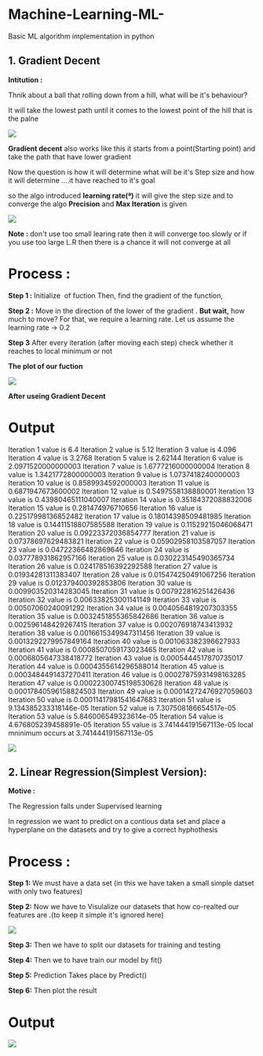 # Machine-Learning-ML-
Basic ML algorithm implementation in python

## 1. Gradient Decent

**Intitution :**

Thnik about a ball that rolling down from a hill, what will be it's behaviour?

It will take the lowest path until  it comes to the lowest point of the hill that is the palne

<img src="intitution/Intitution_1.gif">

**Gradient decent** also works like this it starts from a point(Starting point) and take the path that have lower gradient 

Now the question is how it will determine what will be it's Step size and how it will determine ....it have reached to it's goal

so the algo introduced **learning rate(ª)** it will  give the step size 
and to converge the algo **Precision** and **Max Iteration** is given 


<img src="intitution/Intitution_2.png">


**Note :** don't use too small learing rate then it will converge too slowly or if you use too large L.R  then there is a chance it will not converge at all

# Process :

**Step 1 :** Initialize <math>x =7.</math> of fuction<math> y=x^2</math> Then, find the gradient of the function,<math> dy/dx = 2*x.</math>

**Step 2 :** Move in the direction of the lower of the gradient . **But wait,** how much to move? For that, we require a learning rate. 
Let us assume the learning rate → 0.2

**Step 3** After  every iteration (after moving each step) check whether it reaches to local minimum or not 

**The plot of our fuction**


<img src="Outputs/func_plot.png">


**After useing Gradient Decent**

# Output
Iteration 1 value is 6.4
Iteration 2 value is 5.12
Iteration 3 value is 4.096
Iteration 4 value is 3.2768
Iteration 5 value is 2.62144
Iteration 6 value is 2.0971520000000003
Iteration 7 value is 1.6777216000000004
Iteration 8 value is 1.3421772800000003
Iteration 9 value is 1.0737418240000003
Iteration 10 value is 0.8589934592000003
Iteration 11 value is 0.6871947673600002
Iteration 12 value is 0.5497558138880001
Iteration 13 value is 0.43980465111040007
Iteration 14 value is 0.35184372088832006
Iteration 15 value is 0.281474976710656
Iteration 16 value is 0.22517998136852482
Iteration 17 value is 0.18014398509481985
Iteration 18 value is 0.14411518807585588
Iteration 19 value is 0.11529215046068471
Iteration 20 value is 0.09223372036854777
Iteration 21 value is 0.07378697629483821
Iteration 22 value is 0.05902958103587057
Iteration 23 value is 0.04722366482869646
Iteration 24 value is 0.037778931862957166
Iteration 25 value is 0.030223145490365734
Iteration 26 value is 0.024178516392292588
Iteration 27 value is 0.01934281311383407
Iteration 28 value is 0.015474250491067256
Iteration 29 value is 0.012379400392853806
Iteration 30 value is 0.009903520314283045
Iteration 31 value is 0.007922816251426436
Iteration 32 value is 0.006338253001141149
Iteration 33 value is 0.00507060240091292
Iteration 34 value is 0.0040564819207303355
Iteration 35 value is 0.0032451855365842686
Iteration 36 value is 0.002596148429267415
Iteration 37 value is 0.002076918743413932
Iteration 38 value is 0.0016615349947311456
Iteration 39 value is 0.0013292279957849164
Iteration 40 value is 0.001063382396627933
Iteration 41 value is 0.0008507059173023465
Iteration 42 value is 0.0006805647338418772
Iteration 43 value is 0.0005444517870735017
Iteration 44 value is 0.0004355614296588014
Iteration 45 value is 0.0003484491437270411
Iteration 46 value is 0.00027875931498163285
Iteration 47 value is 0.00022300745198530628
Iteration 48 value is 0.00017840596158824503
Iteration 49 value is 0.00014272476927059603
Iteration 50 value is 0.00011417981541647683
Iteration 51 value is 9.134385233318146e-05
Iteration 52 value is 7.307508186654517e-05
Iteration 53 value is 5.846006549323614e-05
Iteration 54 value is 4.676805239458891e-05
Iteration 55 value is 3.741444191567113e-05
local mninimum occurs at 3.741444191567113e-05

<img src="Outputs/Grd_dec.png">

## 2. Linear Regression(Simplest Version):

**Motive :** 

The Regression falls under Supervised learning 

In regression we want to predict on a contious data set and place a hyperplane on the datasets and try to give a correct hyphothesis

# Process :

**Step 1:** We must have a data set (in this we have taken a small simple datset with only two features)

**Step 2:** Now we have to Visulalize our datasets that how co-realted our features are .(to keep it simple it's ignored here)

<img src="Outputs/sim_linear_reg1.png">

**Step 3:** Then we have to split our datasets for training and testing

**Step 4:** Then we to have train our model by fit() 

**Step 5:** Prediction Takes place by Predict()

**Step 6:** Then plot the result


# Output

<img src="Outputs/simp_linear_reg2.png">












